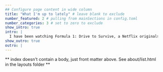 ```yaml
---
## Configure page content in wide column
title: "What I'm up to lately" # leave blank to exclude
number_featured: 2 # pulling from mainSections in config.toml
number_categories: 3 # set to zero to exclude
show_intro: true
intro: |
  I have been watching Formula 1: Drive to Survive, a Netflix originals, and have learned a lot about F1 and how it is such a unique sport. I am looking forward to do some data analysis and machine learning projects revolving around F1. Apart from that, I am teaching myself `tidymodels`, and seriously learning ML on nights and weekends. I am also brushing up on my Python from Miles Chen's lecture on YouTube. 
show_outro: true
outro: |
---
```

** index doesn't contain a body, just front matter above.
See about/list.html in the layouts folder **
